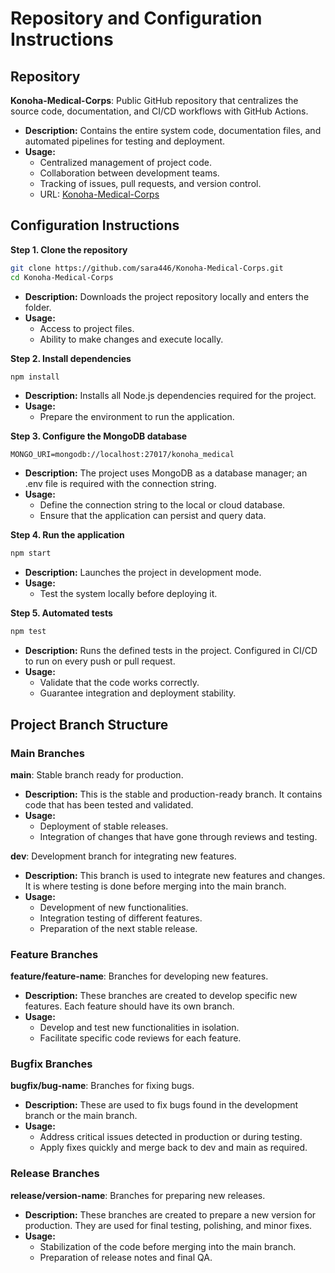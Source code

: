 # Repository and Configuration Instructions

## Repository
**Konoha-Medical-Corps**: Public GitHub repository that centralizes the source code, documentation, and CI/CD workflows with GitHub Actions.  
- **Description:** Contains the entire system code, documentation files, and automated pipelines for testing and deployment.  
- **Usage:**  
  - Centralized management of project code.  
  - Collaboration between development teams.  
  - Tracking of issues, pull requests, and version control.  
  - URL: [Konoha-Medical-Corps](https://github.com/sara446/Konoha-Medical-Corps)  

## Configuration Instructions

**Step 1. Clone the repository**  
```bash
git clone https://github.com/sara446/Konoha-Medical-Corps.git
cd Konoha-Medical-Corps
```
- **Description:** Downloads the project repository locally and enters the folder.
- **Usage:**  
  - Access to project files.  
  - Ability to make changes and execute locally.  

**Step 2. Install dependencies**  
```bash
npm install
```
- **Description:** Installs all Node.js dependencies required for the project.
- **Usage:**  
  - Prepare the environment to run the application.  

**Step 3. Configure the MongoDB database**  
```env
MONGO_URI=mongodb://localhost:27017/konoha_medical
```
- **Description:** The project uses MongoDB as a database manager; an .env file is required with the connection string.
- **Usage:**  
  - Define the connection string to the local or cloud database.  
  - Ensure that the application can persist and query data.  

**Step 4. Run the application**  
```bash
npm start
```
- **Description:** Launches the project in development mode.
- **Usage:**  
  - Test the system locally before deploying it.  

**Step 5. Automated tests**  
```bash
npm test
```
- **Description:** Runs the defined tests in the project. Configured in CI/CD to run on every push or pull request.
- **Usage:**  
  - Validate that the code works correctly.  
  - Guarantee integration and deployment stability.  

## Project Branch Structure

### Main Branches
**main**: Stable branch ready for production.  
- **Description:** This is the stable and production-ready branch. It contains code that has been tested and validated.  
- **Usage:**  
  - Deployment of stable releases.  
  - Integration of changes that have gone through reviews and testing.  

**dev**: Development branch for integrating new features.  
- **Description:** This branch is used to integrate new features and changes. It is where testing is done before merging into the main branch.  
- **Usage:**  
  - Development of new functionalities.  
  - Integration testing of different features.  
  - Preparation of the next stable release.  

### Feature Branches
**feature/feature-name**: Branches for developing new features.  
- **Description:** These branches are created to develop specific new features. Each feature should have its own branch.  
- **Usage:**  
  - Develop and test new functionalities in isolation.  
  - Facilitate specific code reviews for each feature.  

### Bugfix Branches
**bugfix/bug-name**: Branches for fixing bugs.  
- **Description:** These are used to fix bugs found in the development branch or the main branch.  
- **Usage:**  
  - Address critical issues detected in production or during testing.  
  - Apply fixes quickly and merge back to dev and main as required.  

### Release Branches
**release/version-name**: Branches for preparing new releases.  
- **Description:** These branches are created to prepare a new version for production. They are used for final testing, polishing, and minor fixes.  
- **Usage:**  
  - Stabilization of the code before merging into the main branch.  
  - Preparation of release notes and final QA.
